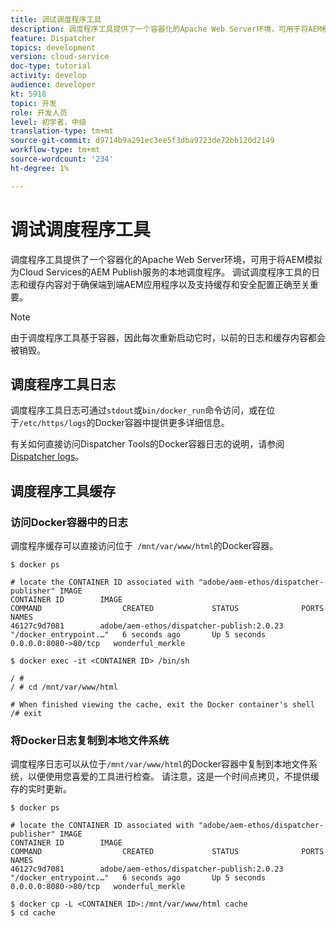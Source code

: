 ```yaml
---
title: 调试调度程序工具
description: 调度程序工具提供了一个容器化的Apache Web Server环境，可用于将AEM模拟为Cloud Services的AEM Publish服务的本地调度程序。 调试调度程序工具的日志和缓存内容对于确保端到端AEM应用程序以及支持缓存和安全配置正确至关重要。
feature: Dispatcher
topics: development
version: cloud-service
doc-type: tutorial
activity: develop
audience: developer
kt: 5918
topic: 开发
role: 开发人员
level: 初学者，中级
translation-type: tm+mt
source-git-commit: d9714b9a291ec3ee5f3dba9723de72bb120d2149
workflow-type: tm+mt
source-wordcount: '234'
ht-degree: 1%

---
```



# 调试调度程序工具

调度程序工具提供了一个容器化的Apache Web Server环境，可用于将AEM模拟为Cloud Services的AEM Publish服务的本地调度程序。
调试调度程序工具的日志和缓存内容对于确保端到端AEM应用程序以及支持缓存和安全配置正确至关重要。

>[!NOTE]
>
>由于调度程序工具基于容器，因此每次重新启动它时，以前的日志和缓存内容都会被销毁。

## 调度程序工具日志

调度程序工具日志可通过`stdout`或`bin/docker_run`命令访问，或在位于`/etc/https/logs`的Docker容器中提供更多详细信息。

有关如何直接访问Dispatcher Tools的Docker容器日志的说明，请参阅[ Dispatcher logs](./logs.md#dispatcher-logs)。

## 调度程序工具缓存

### 访问Docker容器中的日志

调度程序缓存可以直接访问位于` /mnt/var/www/html`的Docker容器。

```shell
$ docker ps

# locate the CONTAINER ID associated with "adobe/aem-ethos/dispatcher-publisher" IMAGE
CONTAINER ID        IMAGE                                       COMMAND                  CREATED             STATUS              PORTS                  NAMES
46127c9d7081        adobe/aem-ethos/dispatcher-publish:2.0.23   "/docker_entrypoint.…"   6 seconds ago       Up 5 seconds        0.0.0.0:8080->80/tcp   wonderful_merkle

$ docker exec -it <CONTAINER ID> /bin/sh

/ # 
/ # cd /mnt/var/www/html

# When finished viewing the cache, exit the Docker container's shell
/# exit
```

### 将Docker日志复制到本地文件系统

调度程序日志可以从位于`/mnt/var/www/html`的Docker容器中复制到本地文件系统，以便使用您喜爱的工具进行检查。 请注意，这是一个时间点拷贝，不提供缓存的实时更新。

```shell
$ docker ps

# locate the CONTAINER ID associated with "adobe/aem-ethos/dispatcher-publisher" IMAGE
CONTAINER ID        IMAGE                                       COMMAND                  CREATED             STATUS              PORTS                  NAMES
46127c9d7081        adobe/aem-ethos/dispatcher-publish:2.0.23   "/docker_entrypoint.…"   6 seconds ago       Up 5 seconds        0.0.0.0:8080->80/tcp   wonderful_merkle

$ docker cp -L <CONTAINER ID>:/mnt/var/www/html cache 
$ cd cache
```

